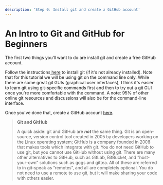 ```yaml
---
description: 'Step 0: Install git and create a GitHub account'
---
```


# An Intro to Git and GitHub for Beginners

The first two things you'll want to do are install git and create a free GitHub account.

Follow the instructions[ here](https://git-scm.com/book/en/v2/Getting-Started-Installing-Git) to install git (if it's not already installed). Note that for this tutorial we will be using git on the command line only. While there are some great git GUIs (graphical user interfaces), I think it's easier to learn git using git-specific commands first and then to try out a git GUI once you're more comfortable with the command. A note: 95% of other online git resources and discussions will also be for the command-line interface.&#x20;

Once you've done that, create a GitHub account [here](https://github.com/join).

> **Git and GitHub**
>
> A quick aside: git and GitHub are _**not**_ the same thing. Git is an open-source, version control tool created in 2005 by developers working on the Linux operating system; GitHub is a company founded in 2008 that makes tools which integrate with git. You do not need GitHub to use git, but you cannot use GitHub without using git. There are many other alternatives to GitHub, such as GitLab, BitBucket, and “host-your-own” solutions such as gogs and gittea. All of these are referred to in git-speak as “remotes”, and all are completely optional. You do not need to use a remote to use git, but it will make sharing your code with others easier.

